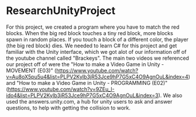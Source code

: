 # ResearchUnityProject
For this project, we created a program where you have to match the red blocks. When the big red block touches a tiny red block, more blocks spawn in random places. If you touch a block of a different color, the player (the big red block) dies.
We needed to learn C# for this project and get familiar with the Unity interface, which we got alot of our information off of the
youtube channel called "Brackeys". The main two videos we referenced our project off of were the "How to make a Video Game in Unity - MOVEMENT (E03)"
(https://www.youtube.com/watch?v=Au8oX5pu5u4&list=PLPV2KyIb3jR53Jce9hP7G5xC4O9AgnOuL&index=4) and "How to make a Video Game in Unity - PROGRAMMING (E02)"
(https://www.youtube.com/watch?v=9ZEu_I-ido4&list=PLPV2KyIb3jR53Jce9hP7G5xC4O9AgnOuL&index=3). We also used the answers.unity.com, a hub
for unity users to ask and answer questions, to help with getting the collision to work. 
